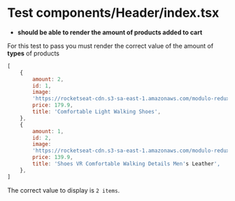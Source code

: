 # Test components/Header/index.tsx

- **should be able to render the amount of products added to cart**

For this test to pass you must render the correct value of the amount of **types** of products

```jsx
[
    {
        amount: 2,
        id: 1,
        image:
        'https://rocketseat-cdn.s3-sa-east-1.amazonaws.com/modulo-redux/tenis1.jpg',
        price: 179.9,
        title: 'Comfortable Light Walking Shoes',
    },
    {
        amount: 1,
        id: 2,
        image:
        'https://rocketseat-cdn.s3-sa-east-1.amazonaws.com/modulo-redux/tenis2.jpg',
        price: 139.9,
        title: 'Shoes VR Comfortable Walking Details Men's Leather',
    },
]
```

The correct value to display is `2 items`.